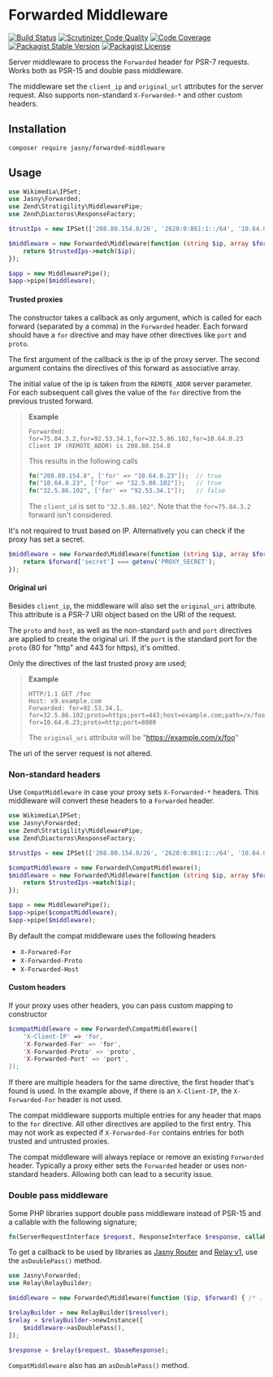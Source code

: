 Forwarded Middleware
===

[![Build Status](https://travis-ci.org/jasny/forwarded-middleware.svg?branch=master)](https://travis-ci.org/jasny/forwarded-middleware)
[![Scrutinizer Code Quality](https://scrutinizer-ci.com/g/jasny/forwarded-middleware/badges/quality-score.png?b=master)](https://scrutinizer-ci.com/g/jasny/forwarded-middleware/?branch=master)
[![Code Coverage](https://scrutinizer-ci.com/g/jasny/forwarded-middleware/badges/coverage.png?b=master)](https://scrutinizer-ci.com/g/jasny/forwarded-middleware/?branch=master)
[![Packagist Stable Version](https://img.shields.io/packagist/v/jasny/forwarded-middleware.svg)](https://packagist.org/packages/jasny/forwarded-middleware)
[![Packagist License](https://img.shields.io/packagist/l/jasny/forwarded-middleware.svg)](https://packagist.org/packages/jasny/forwarded-middleware)

Server middleware to process the `Forwarded` header for PSR-7 requests. Works both as PSR-15 and double pass middleware.

The middleware set the `client_ip` and `original_url` attributes for the server request. Also supports
non-standard `X-Forwarded-*` and other custom headers. 

Installation
---

    composer require jasny/forwarded-middleware

Usage
---

```php
use Wikimedia\IPSet;
use Jasny\Forwarded;
use Zend\Stratigility\MiddlewarePipe;
use Zend\Diactoros\ResponseFactory;

$trustIps = new IPSet(['208.80.154.0/26', '2620:0:861:1::/64', '10.64.0.0/22']);

$middleware = new Forwarded\Middleware(function (string $ip, array $forward) use ($trustedIps) {
    return $trustedIps->match($ip);
});

$app = new MiddlewarePipe();
$app->pipe($middleware);
```

#### Trusted proxies

The constructor takes a callback as only argument, which is called for each forward (separated by a comma) in the
`Forwarded` header. Each forward should have a `for` directive and may have other directives like `port` and `proto`.

The first argument of the callback is the ip of the proxy server. The second argument contains the directives of this
forward as associative array.

The initial value of the ip is taken from the `REMOTE_ADDR` server parameter. For each subsequent call gives the value
of the `for` directive from the previous trusted forward.

> **Example**
> 
>     Forwarded: for=75.84.3.2,for=92.53.34.1,for=32.5.86.102,for=10.64.0.23
>     Client IP (REMOTE_ADDR) is 208.80.154.8 
>
> This results in the following calls
> 
> ```php
> fn("208.80.154.8", ['for' => "10.64.0.23"]);  // true
> fn("10.64.0.23", ['for' => "32.5.86.102"]);   // true
> fn("32.5.86.102", ['for' => "92.53.34.1"]);   // false
> ```
> 
> The `client_id` is set to `"32.5.86.102"`. Note that the `for=75.84.3.2` forward isn't considered.

It's not required to trust based on IP. Alternatively you can check if the proxy has set a secret.

```php
$middleware = new Forwarded\Middleware(function (string $ip, array $forward) {
    return $forward['secret'] === getenv('PROXY_SECRET');
});
```

#### Original uri

Besides `client_ip`, the middleware will also set the `original_uri` attribute. This attribute is a PSR-7 URI object
based on the URI of the request.

The `proto` and `host`, as well as the non-standard `path` and `port` directives are applied to create the original uri.
If the `port` is the standard port for the `proto` (80 for "http" and 443 for https), it's omitted.

Only the directives of the last trusted proxy are used;

> **Example**
> 
>     HTTP/1.1 GET /foo
>     Host: x9.example.com
>     Forwarded: for=92.53.34.1, for=32.5.86.102;proto=https;port=443;host=example.com;path=/x/foo, for=10.64.0.23;proto=http;port=8080
>
> The `original_uri` attribute will be "https://example.com/x/foo"

The uri of the server request is not altered.

### Non-standard headers

Use `CompatMiddleware` in case your proxy sets `X-Forwarded-*` headers. This middleware will convert these headers to a
`Forwarded` header.

```php
use Wikimedia\IPSet;
use Jasny\Forwarded;
use Zend\Stratigility\MiddlewarePipe;
use Zend\Diactoros\ResponseFactory;

$trustIps = new IPSet(['208.80.154.0/26', '2620:0:861:1::/64', '10.64.0.0/22']);

$compatMiddleware = new Forwarded\CompatMiddleware();
$middleware = new Forwarded\Middleware(function (string $ip, array $forward) use ($trustedIps) {
    return $trustedIps->match($ip);
});

$app = new MiddlewarePipe();
$app->pipe($compatMiddleware);
$app->pipe($middleware);
```

By default the compat middleware uses the following headers

- `X-Forwared-For`
- `X-Forwarded-Proto`
- `X-Forwarded-Host`

#### Custom headers

If your proxy uses other headers, you can pass custom mapping to constructor 

```php
$compatMiddleware = new Forwarded\CompatMiddleware([
    'X-Client-IP' => 'for,
    'X-Forwarded-For' => 'for',
    'X-Forwarded-Proto' => 'proto',
    'X-Forwarded-Port' => 'port',
]);
```

If there are multiple headers for the same directive, the first header that's found is used. In the example above, if
there is an `X-Client-IP`, the `X-Forwarded-For` header is not used.

The compat middleware supports multiple entries for any header that maps to the `for` directive. All other directives
are applied to the first entry. This may not work as expected if `X-Forwarded-For` contains entries for both trusted and
untrusted proxies.

The compat middleware will always replace or remove an existing `Forwarded` header. Typically a proxy either sets the
`Forwarded` header or uses non-standard headers. Allowing both can lead to a security issue.

### Double pass middleware

Some PHP libraries support double pass middleware instead of PSR-15 and a callable with the following signature;

```php
fn(ServerRequestInterface $request, ResponseInterface $response, callable $next): ResponseInterface
```

To get a callback to be used by libraries as [Jasny Router](https://github.com/jasny/router) and
[Relay v1](http://relayphp.com/), use the `asDoublePass()` method.

```php
use Jasny\Forwarded;
use Relay\RelayBuilder;

$middleware = new Forwarded\Middleware(function ($ip, $forward) { /* ... */ });

$relayBuilder = new RelayBuilder($resolver);
$relay = $relayBuilder->newInstance([
    $middleware->asDoublePass(),
]);

$response = $relay($request, $baseResponse);
```

`CompatMiddleware` also has an `asDoublePass()` method.
